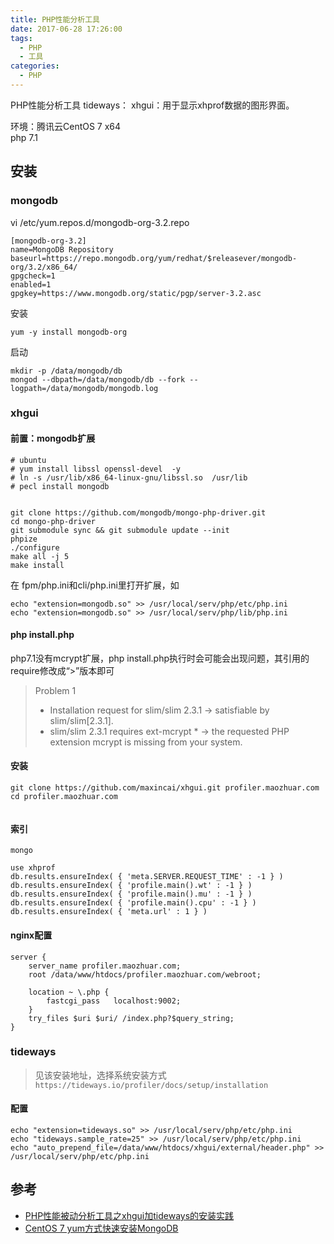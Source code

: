 ```yaml
---
title: PHP性能分析工具
date: 2017-06-28 17:26:00
tags:
  - PHP
  - 工具
categories:
  - PHP
---
```


PHP性能分析工具
tideways：
xhgui：用于显示xhprof数据的图形界面。
<!-- MORE -->
环境：腾讯云CentOS 7 x64  
php 7.1


## 安装
### mongodb  
vi /etc/yum.repos.d/mongodb-org-3.2.repo 
```
[mongodb-org-3.2]
name=MongoDB Repository
baseurl=https://repo.mongodb.org/yum/redhat/$releasever/mongodb-org/3.2/x86_64/
gpgcheck=1
enabled=1
gpgkey=https://www.mongodb.org/static/pgp/server-3.2.asc
```

安装
```
yum -y install mongodb-org
```

启动
```
mkdir -p /data/mongodb/db
mongod --dbpath=/data/mongodb/db --fork --logpath=/data/mongodb/mongodb.log
```

### xhgui
#### 前置：mongodb扩展
```
# ubuntu
# yum install libssl openssl-devel  -y
# ln -s /usr/lib/x86_64-linux-gnu/libssl.so  /usr/lib
# pecl install mongodb


git clone https://github.com/mongodb/mongo-php-driver.git
cd mongo-php-driver
git submodule sync && git submodule update --init
phpize
./configure
make all -j 5
make install

```
在 fpm/php.ini和cli/php.ini里打开扩展，如
```
echo "extension=mongodb.so" >> /usr/local/serv/php/etc/php.ini
echo "extension=mongodb.so" >> /usr/local/serv/php/lib/php.ini

```
#### php install.php
php7.1没有mcrypt扩展，php install.php执行时会可能会出现问题，其引用的require修改成“>”版本即可
>Problem 1
>    - Installation request for slim/slim 2.3.1 -> satisfiable by slim/slim[2.3.1].
>    - slim/slim 2.3.1 requires ext-mcrypt * -> the requested PHP extension mcrypt is missing from your system.


#### 安装
```
git clone https://github.com/maxincai/xhgui.git profiler.maozhuar.com
cd profiler.maozhuar.com


```
#### 索引
```
mongo
```
```
use xhprof
db.results.ensureIndex( { 'meta.SERVER.REQUEST_TIME' : -1 } )
db.results.ensureIndex( { 'profile.main().wt' : -1 } )
db.results.ensureIndex( { 'profile.main().mu' : -1 } )
db.results.ensureIndex( { 'profile.main().cpu' : -1 } )
db.results.ensureIndex( { 'meta.url' : 1 } )
```

#### nginx配置
```
server {
    server_name profiler.maozhuar.com;
    root /data/www/htdocs/profiler.maozhuar.com/webroot;

    location ~ \.php {
        fastcgi_pass   localhost:9002;
    }
    try_files $uri $uri/ /index.php?$query_string;
}
```

### tideways
> 见该安装地址，选择系统安装方式`https://tideways.io/profiler/docs/setup/installation`


#### 配置
```
echo "extension=tideways.so" >> /usr/local/serv/php/etc/php.ini
echo "tideways.sample_rate=25" >> /usr/local/serv/php/etc/php.ini
echo "auto_prepend_file=/data/www/htdocs/xhgui/external/header.php" >> /usr/local/serv/php/etc/php.ini
```



## 参考
- [PHP性能被动分析工具之xhgui加tideways的安装实践](https://segmentfault.com/a/1190000007580819)
- [CentOS 7 yum方式快速安装MongoDB](http://blog.csdn.net/leshami/article/details/53171375)

